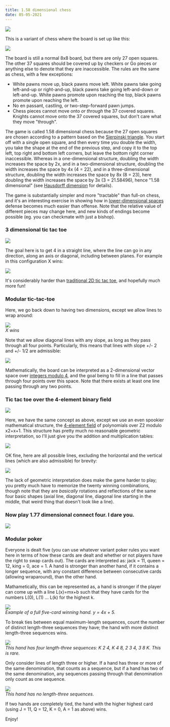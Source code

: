```yaml
---
title: 1.58 dimensional chess
date: 05-05-2021
---
```


  
[![](https://vitalik.ca/images/christmas-files/chess_tweet.png)](https://twitter.com/el33th4xor/status/1138777837320716288)  
  

This is a variant of chess where the board is set up like this:

  
![](https://vitalik.ca/images/christmas-files/chess.png)  
  

The board is still a normal 8x8 board, but there are only 27 open squares. The other 37 squares should be covered up by checkers or Go pieces or anything else to denote that they are inaccessible. The rules are the same as chess, with a few exceptions:

-   White pawns move up, black pawns move left. White pawns take going left-and-up or right-and-up, black pawns take going left-and-down or left-and-up. White pawns promote upon reaching the top, black pawns promote upon reaching the left.
-   No en passant, castling, or two-step-forward pawn jumps.
-   Chess pieces cannot move onto  _or through_  the 37 covered squares. Knights cannot move onto the 37 covered squares, but don't care what they move "through".

The game is called 1.58 dimensional chess because the 27 open squares are chosen according to a pattern based on the  [Sierpinski triangle](https://en.wikipedia.org/wiki/Sierpi%C5%84ski_triangle). You start off with a single open square, and then every time you double the width, you take the shape at the end of the previous step, and copy it to the top left, top right and bottom left corners, but leave the bottom right corner inaccessible. Whereas in a one-dimensional structure, doubling the width increases the space by 2x, and in a two-dimensional structure, doubling the width increases the space by 4x (4 = 22), and in a three-dimensional structure, doubling the width increases the space by 8x (8 = 23), here doubling the width increases the space by 3x (3 = 21.58496), hence "1.58 dimensional" (see  [Hausdorff dimension](https://en.wikipedia.org/wiki/Hausdorff_dimension)  for details).

The game is substantially simpler and more "tractable" than full-on chess, and it's an interesting exercise in showing how in  [lower-dimensional spaces](https://en.wikipedia.org/wiki/Flatland)  defense becomes much easier than offense. Note that the relative value of different pieces may change here, and new kinds of endings become possible (eg. you can checkmate with just a bishop).

### 3 dimensional tic tac toe

  
![](https://vitalik.ca/images/christmas-files/tic4.png)  
  

The goal here is to get 4 in a straight line, where the line can go in any direction, along an axis or diagonal, including between planes. For example in this configuration X wins:

  
![](https://vitalik.ca/images/christmas-files/tic4_2.png)  
  

It's considerably harder than  [traditional 2D tic tac toe](https://www.quora.com/Is-there-a-way-to-never-lose-at-Tic-Tac-Toe), and hopefully much more fun!

### Modular tic-tac-toe

Here, we go back down to having two dimensions, except we allow lines to wrap around:

  
![](https://vitalik.ca/images/christmas-files/tic4_3.png)  
_X wins_

  
  

Note that we allow diagonal lines with any slope, as long as they pass through all four points. Particularly, this means that lines with slope +/- 2 and +/- 1/2 are admissible:

  
![](https://vitalik.ca/images/christmas-files/tic4_4.png)  
  

Mathematically, the board can be interpreted as a 2-dimensional vector space over  [integers modulo 4](https://en.wikipedia.org/wiki/Modular_arithmetic), and the goal being to fill in a line that passes through four points over this space. Note that there exists at least one line passing through any two points.

### Tic tac toe over the 4-element binary field

  
![](https://vitalik.ca/images/christmas-files/tic4_5.png)  
  

Here, we have the same concept as above, except we use an even spookier mathematical structure, the  [4-element field](https://en.wikipedia.org/wiki/Finite_field#Field_with_four_elements)  of polynomials over  Z2  modulo  x2+x+1. This structure has pretty much no reasonable geometric interpretation, so I'll just give you the addition and multiplication tables:

  
![](https://vitalik.ca/images/christmas-files/tic4_6.png)  
  

OK fine, here are all possible lines, excluding the horizontal and the vertical lines (which are also admissible) for brevity:

  
![](https://vitalik.ca/images/christmas-files/tic4_7.png)  
  

The lack of geometric interpretation does make the game harder to play; you pretty much have to memorize the twenty winning combinations, though note that they are  _basically_  rotations and reflections of the same four basic shapes (axial line, diagonal line, diagonal line starting in the middle, that weird thing that doesn't look like a line).

### Now play 1.77 dimensional connect four. I dare you.

  
![](https://vitalik.ca/images/christmas-files/tic4_8.png)  
  

### Modular poker

Everyone is dealt five (you can use whatever variant poker rules you want here in terms of how these cards are dealt and whether or not players have the right to swap cards out). The cards are interpreted as: jack = 11, queen = 12, king = 0, ace = 1. A hand is stronger than another hand, if it contains a longer sequence, with any constant difference between consecutive cards (allowing wraparound), than the other hand.

Mathametically, this can be represented as, a hand is stronger if the player can come up with a line  L(x)=mx+b  such that they have cards for the numbers  L(0),  L(1)  ...  L(k)  for the highest  k.

  
![](https://vitalik.ca/images/christmas-files/cards1.png)  
_Example of a full five-card winning hand. y = 4x + 5._

  
  

To break ties between equal maximum-length sequences, count the number of distinct length-three sequences they have; the hand with more distinct length-three sequences wins.

  
![](https://vitalik.ca/images/christmas-files/cards2.png)  
_This hand has four length-three sequences: K 2 4, K 4 8, 2 3 4, 3 8 K. This is rare._

  
  

Only consider lines of length three or higher. If a hand has three or more of the same denomination, that counts as a sequence, but if a hand has two of the same denomination, any sequences passing through that denomination only count as one sequence.

  
![](https://vitalik.ca/images/christmas-files/cards3.png)  
_This hand has no length-three sequences._

  
  

If two hands are completely tied, the hand with the higher highest card (using J = 11, Q = 12, K = 0, A = 1 as above) wins.

Enjoy!
